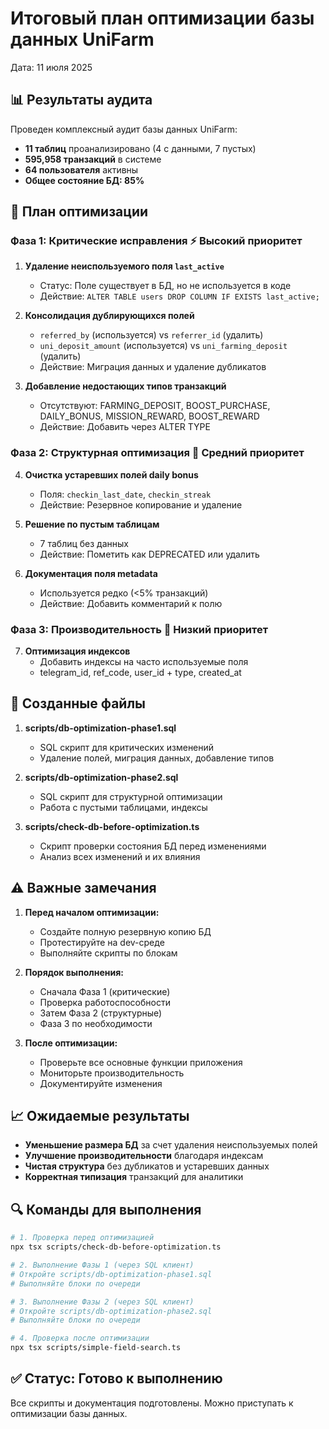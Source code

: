 # Итоговый план оптимизации базы данных UniFarm
Дата: 11 июля 2025

## 📊 Результаты аудита

Проведен комплексный аудит базы данных UniFarm:
- **11 таблиц** проанализировано (4 с данными, 7 пустых)
- **595,958 транзакций** в системе
- **64 пользователя** активны
- **Общее состояние БД: 85%**

## 🔧 План оптимизации

### Фаза 1: Критические исправления ⚡ Высокий приоритет

1. **Удаление неиспользуемого поля `last_active`**
   - Статус: Поле существует в БД, но не используется в коде
   - Действие: `ALTER TABLE users DROP COLUMN IF EXISTS last_active;`

2. **Консолидация дублирующихся полей**
   - `referred_by` (используется) vs `referrer_id` (удалить)
   - `uni_deposit_amount` (используется) vs `uni_farming_deposit` (удалить)
   - Действие: Миграция данных и удаление дубликатов

3. **Добавление недостающих типов транзакций**
   - Отсутствуют: FARMING_DEPOSIT, BOOST_PURCHASE, DAILY_BONUS, MISSION_REWARD, BOOST_REWARD
   - Действие: Добавить через ALTER TYPE

### Фаза 2: Структурная оптимизация 🔄 Средний приоритет

4. **Очистка устаревших полей daily bonus**
   - Поля: `checkin_last_date`, `checkin_streak`
   - Действие: Резервное копирование и удаление

5. **Решение по пустым таблицам**
   - 7 таблиц без данных
   - Действие: Пометить как DEPRECATED или удалить

6. **Документация поля metadata**
   - Используется редко (<5% транзакций)
   - Действие: Добавить комментарий к полю

### Фаза 3: Производительность 🚀 Низкий приоритет

7. **Оптимизация индексов**
   - Добавить индексы на часто используемые поля
   - telegram_id, ref_code, user_id + type, created_at

## 📁 Созданные файлы

1. **scripts/db-optimization-phase1.sql**
   - SQL скрипт для критических изменений
   - Удаление полей, миграция данных, добавление типов

2. **scripts/db-optimization-phase2.sql**
   - SQL скрипт для структурной оптимизации
   - Работа с пустыми таблицами, индексы

3. **scripts/check-db-before-optimization.ts**
   - Скрипт проверки состояния БД перед изменениями
   - Анализ всех изменений и их влияния

## ⚠️ Важные замечания

1. **Перед началом оптимизации:**
   - Создайте полную резервную копию БД
   - Протестируйте на dev-среде
   - Выполняйте скрипты по блокам

2. **Порядок выполнения:**
   - Сначала Фаза 1 (критические)
   - Проверка работоспособности
   - Затем Фаза 2 (структурные)
   - Фаза 3 по необходимости

3. **После оптимизации:**
   - Проверьте все основные функции приложения
   - Мониторьте производительность
   - Документируйте изменения

## 📈 Ожидаемые результаты

- **Уменьшение размера БД** за счет удаления неиспользуемых полей
- **Улучшение производительности** благодаря индексам
- **Чистая структура** без дубликатов и устаревших данных
- **Корректная типизация** транзакций для аналитики

## 🔍 Команды для выполнения

```bash
# 1. Проверка перед оптимизацией
npx tsx scripts/check-db-before-optimization.ts

# 2. Выполнение Фазы 1 (через SQL клиент)
# Откройте scripts/db-optimization-phase1.sql
# Выполняйте блоки по очереди

# 3. Выполнение Фазы 2 (через SQL клиент)
# Откройте scripts/db-optimization-phase2.sql
# Выполняйте блоки по очереди

# 4. Проверка после оптимизации
npx tsx scripts/simple-field-search.ts
```

## ✅ Статус: Готово к выполнению

Все скрипты и документация подготовлены. Можно приступать к оптимизации базы данных.